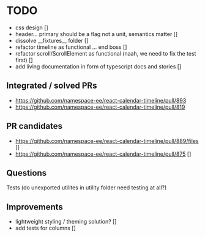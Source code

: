 
# TODO

- css design []
- header... primary should be a flag not a unit, semantics matter []
- dissolve \_\_fixtures\_\_ folder []
- refactor timeline as functional ... end boss []
- refactor scroll/ScrollElement as functional (naah, we need to fix the test first) []
- add living documentation in form of typescript docs and stories []

## Integrated / solved PRs

- https://github.com/namespace-ee/react-calendar-timeline/pull/893
- https://github.com/namespace-ee/react-calendar-timeline/pull/819

## PR candidates

- https://github.com/namespace-ee/react-calendar-timeline/pull/889/files []
- https://github.com/namespace-ee/react-calendar-timeline/pull/875 []

## Questions

Tests (do unexported utilites in utility folder need testing at all?)

## Improvements

- lightweight styling / theming solution? []
- add tests for columns []
